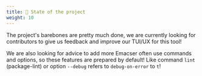 ```yaml
---
title: 📂 State of the project
weight: 10
---
```


The project's barebones are pretty much done, we are currently looking for
contributors to give us feedback and improve our TUI/UX for this tool!

We are also looking for advice to add more Emacser often use commands and
options, so these features are prepared by default! Like command `lint` 
(package-lint) or option `--debug` refers to `debug-on-error` to `t`!
